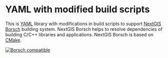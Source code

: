 # YAML with modified build scripts

This is [YAML](https://github.com/yaml/libyaml/) library with modifications in build scripts to support
[NextGIS Borsch](https://github.com/nextgis-borsch/borsch) building system. NextGIS Borsch helps to resolve
dependencies of building C/C++ libraries and applications. NextGIS Borsch is based on [CMake](https://cmake.org/).

[![Borsch compatible](https://img.shields.io/badge/Borsch-compatible-orange.svg?style=flat)](https://github.com/nextgis-borsch/borsch)
